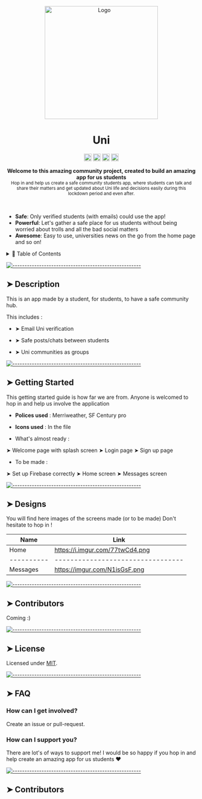 <!-- ⚠️ This README has been generated from the file(s) "blueprint.md" ⚠️--><p align="center">
  <img src="https://cdn.dribbble.com/users/354562/screenshots/2364366/logo2.png" alt="Logo" width="300" height="300" />
</p>
<h1 align="center">Uni</h1>
<p align="center">
		<a href="https://npmcharts.com/compare/@uni-flutter-app/readme?minimal=true"><img alt="Downloads per month" src="https://img.shields.io/npm/dm/@miatheunistudent/readme.svg" height="20"/></a>
<a href="https://www.npmjs.com/package/@uni-flutter-app/readme"><img alt="NPM Version" src="https://img.shields.io/npm/v/miatheunistudent/readme.svg" height="20"/></a>
<a href="https://github.com/miatheunistudent/readme/graphs/contributors"><img alt="Contributors" src="https://img.shields.io/github/contributors/miatheunistudent/readme.svg" height="20"/></a>
<a href="https://github.com/miatheunistudent/readme/graphs/commit-activity"><img alt="Maintained" src="https://img.shields.io/badge/Maintained%3F-yes-green.svg" height="20"/></a>
	</p>

<p align="center">
  <b>Welcome to this amazing community project, created to build an amazing app for us students</b></br>
  <sub>Hop in and help us create a safe community students app, where students can talk and share their matters and get updated about Uni life and decisions easily during this lockdown period and even after.<sub>
</p>

<br />

* **Safe**: Only verified students (with emails) could use the app!
* **Powerful**: Let's gather a safe place for us students without being worried about trolls and all the bad social matters
* **Awesome**: Easy to use, universities news on the go from the home page and so on!

<details>
<summary>📖 Table of Contents</summary>
<br />

[![-----------------------------------------------------](https://raw.githubusercontent.com/andreasbm/readme/master/assets/lines/colored.png)](#table-of-contents)

## ➤ Table of Contents

* [➤ Description](#-description)
* [➤ Getting Started](#-getting-started)
* [➤ Designs](#designs)
* [➤ How can I support you?](#how-can-i-support-you)
* [➤ Contributors](#-contributors-1)
* [➤ License](#-license-1)
</details>


[![-----------------------------------------------------](https://raw.githubusercontent.com/andreasbm/readme/master/assets/lines/colored.png)](#installation)

## ➤ Description

This is an app made by a student, for students, to have a safe community hub.

This includes :

* ➤ Email Uni verification
 
* ➤ Safe posts/chats between students
 
* ➤ Uni communities as groups

[![-----------------------------------------------------](https://raw.githubusercontent.com/andreasbm/readme/master/assets/lines/colored.png)](#getting-started-quick)

## ➤ Getting Started 

This getting started guide is how far we are from. Anyone is welcomed to hop in and help us involve the application

* **Polices used** : Merriweather, SF Century pro
* **Icons used** : In the file 

* What's almost ready : 

 ➤ Welcome page with splash screen
 ➤ Login page
 ➤ Sign up page
 
* To be made : 

 ➤ Set up Firebase correctly
 ➤ Home screen
 ➤ Messages screen

[![-----------------------------------------------------](https://raw.githubusercontent.com/andreasbm/readme/master/assets/lines/colored.png)](#templates)

## ➤ Designs

You will find here images of the screens made (or to be made)
Don't hesitate to hop in ! 


| Name     |            Link                 |
|----------|---------------------------------|
| Home     | https://i.imgur.com/77twCd4.png |
|----------|---------------------------------|
| Messages | https://imgur.com/N1isGsF.png   |


[![-----------------------------------------------------](https://raw.githubusercontent.com/andreasbm/readme/master/assets/lines/colored.png)](#license)


## ➤ Contributors
	
Coming :)

[![-----------------------------------------------------](https://raw.githubusercontent.com/andreasbm/readme/master/assets/lines/colored.png)](#license)

## ➤ License
	
Licensed under [MIT](https://opensource.org/licenses/MIT).


[![-----------------------------------------------------](https://raw.githubusercontent.com/andreasbm/readme/master/assets/lines/colored.png)](#faq)

## ➤ FAQ

### How can I get involved?

Create an issue or pull-request.

### How can I support you?

There are lot's of ways to support me! I would be so happy if you hop in and help create an amazing app for us students ❤️

[![-----------------------------------------------------](https://raw.githubusercontent.com/andreasbm/readme/master/assets/lines/colored.png)](#contributors)

## ➤ Contributors
	
